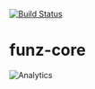 [![Build Status](https://travis-ci.org/Funz/funz-core.png)](https://travis-ci.org/Funz/funz-core)

# funz-core


![Analytics](https://ga-beacon.appspot.com/UA-109580-20/funz-core)
